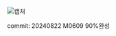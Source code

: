 ![캡처](https://github.com/user-attachments/assets/ba5eae7d-2649-4c18-9849-9611a548b3fe)

commit: 20240822 M0609 90%완성

